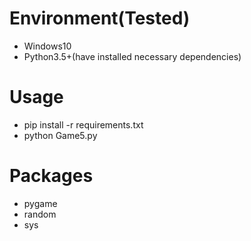 
# Environment(Tested)
- Windows10
- Python3.5+(have installed necessary dependencies)

# Usage
- pip install -r requirements.txt
- python Game5.py

# Packages
- pygame
- random
- sys
